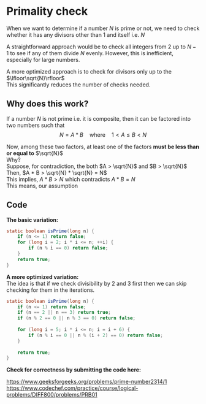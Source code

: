# Primality check

When we want to determine if a number $N$ is prime or not, we need to check whether it has any divisors other than $1$ and itself i.e. $N$   

A straightforward approach would be to check all integers from $2$ up to $N−1$ to see if any of them divide $N$ evenly. However, this is inefficient, especially for large numbers.  

A more optimized approach is to check for divisors only up to the $\lfloor\sqrt{N}\rfloor$   
This significantly reduces the number of checks needed.

## Why does this work?  
If a number $N$ is not prime i.e. it is composite, then it can be factored into two numbers such that
$$N = A * B \quad \text{where} \quad 1 < A \le B < N$$

Now, among these two factors, at least one of the factors **must be less than or equal to** $\sqrt{N}$  
Why?  
Suppose, for contradiction, the both $A > \sqrt{N}$ and $B > \sqrt{N}$  
Then, $A * B > \sqrt{N} * \sqrt{N} = N$  
This implies, $A * B > N$ which contradicts $A * B = N$  
This means, our assumption 


## Code

**The basic variation:**  

```java
static boolean isPrime(long n) {  
    if (n <= 1) return false;  
    for (long i = 2; i * i <= n; ++i) {  
        if (n % i == 0) return false;  
    }  
    return true;  
}
``` 

**A more optimized variation:**  
The idea is that if we check divisibility by $2$ and $3$ first then we can skip checking for them in the iterations.


```java
static boolean isPrime(long n) {  
    if (n <= 1) return false;  
    if (n == 2 || n == 3) return true;  
    if (n % 2 == 0 || n % 3 == 0) return false;  
  
    for (long i = 5; i * i <= n; i = i + 6) {  
        if (n % i == 0 || n % (i + 2) == 0) return false;  
    }  
  
    return true;  
}
```

**Check for correctness by submitting the code here:**  

https://www.geeksforgeeks.org/problems/prime-number2314/1
https://www.codechef.com/practice/course/logical-problems/DIFF800/problems/PRB01
